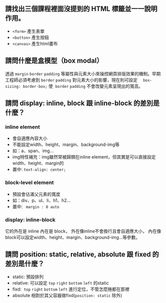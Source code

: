 ## 請找出三個課程裡面沒提到的 HTML 標籤並一一說明作用。
* `<form>` 產生表單
* `<button>` 產生按鈕
* `<canvas>` 產生html畫布

## 請問什麼是盒模型（box modal）
透過 `margin` `border` `padding` 等屬性與元素大小來操控網頁排版效果的機制。早期工程師必須考慮到 `border` `padding` 對元素大小的影響，現在則可設定 `  box-sizing: border-box;` 使  `border` `padding` 不會改變元素呈現出的寬高。

## 請問 display: inline, block 跟 inline-block 的差別是什麼？
###  inline element
* 會自適應內容大小
* 不能設定width、height、margin、background-img等
* 如：a、span、img…
* img特性補充：img雖然常被歸類在inline element，但其實是可以直接設定width、height、margin的
* 置中: `text-align: center;`

### block-level element
* 預設會佔滿父元素的寬度
* 如：div、p、ul、li、h1、h2…
* 置中:  ` margin : 0 auto`

### display: inline-block
它的外在是 inline 內在是 block，
外在像inline不會換行且會自適應大小，
內在像block可以設定width、height、margin、background-img…等參數。


## 請問 position: static, relative, absolute 跟 fixed 的差別是什麼？
* static: 預設排列
* relative: 可以設定 `top` `right` `bottom` `left` 的static
* fixd:  `top` `right` `bottom` `left` 進行定位，不管怎麼捲都在那裡
* absolute 相對於其父容器做fixd(`position: static` 除外)
